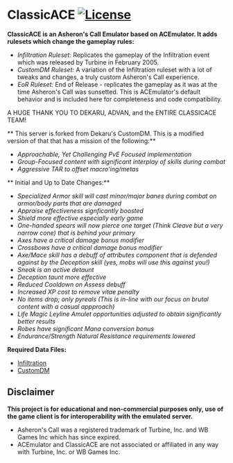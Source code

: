 # ClassicACE [![License](https://img.shields.io/github/license/bDekaru/ClassicACE?style=plastic)](https://github.com/bDekaru/ClassicACE/blob/master/LICENSE)

**ClassicACE is an Asheron's Call Emulator based on ACEmulator. It adds rulesets which change the gameplay rules:**
- *Infiltration Ruleset:* Replicates the gameplay of the Infiltration event which was released by Turbine in February 2005.
- *CustomDM Ruleset:* A variation of the Infiltration ruleset with a lot of tweaks and changes, a truly custom Asheron's Call experience.
- *EoR Ruleset:* End of Release - replicates the gameplay as it was at the time Asheron's Call was sunsetted. This is ACEmulator's default behavior and is included here for completeness and code compatibility.

A HUGE THANK YOU TO DEKARU, ADVAN, and the ENTIRE CLASSICACE TEAM!

** This server is forked from Dekaru's CustomDM. This is a modified version of that that has a mission of the following:**
- *Approachable, Yet Challenging PvE Focused implementation*
- *Group-Focused content with significant interplay of skills during combat*
- *Aggressive TAR to offset macro'ing/metas*

** Initial and Up to Date Changes:**
- *Specialized Armor skill will cast minor/major banes during combat on armor/body parts that are damaged*
- *Appraise effectiveness signficantly boosted*
- *Shield more effective especially early game*
- *One-handed spears will now pierce one target (Think Cleave but a very narrow cone) that is behind your primary*
- *Axes have a critical damage bonus modifier*
- *Crossbows have a critical damage bonus modifier*
- *Axe/Mace skill has a debuff of attributes component that is defended against by the Deception skill (yes, mobs will use this against you!)*
- *Sneak is an active detaunt*
- *Deception taunt more effective*
- *Reduced Cooldown on Assess debuff*
- *Increased XP cost to remove vitae penalty*
- *No items drop; only pyreals (This is in-line with our focus on brutal content with a casual appproach)*
- *Life Magic Leyline Amulet opportunities adjusted to obtain significantly better results*
- *Robes have significant Mana conversion bonus*
- *Endurance/Strength Natural Resistance requirements lowered*
  
**Required Data Files:**
- [Infiltration](https://mega.nz/folder/xi4jiKjJ#jpuTVa7CQYyNxyp-UHC_GA)
- [CustomDM](https://mega.nz/folder/EzojXSTJ#VW6ry7EEC_9Tp25eoYGDww)

## Disclaimer
**This project is for educational and non-commercial purposes only, use of the game client is for interoperability with the emulated server.**
- Asheron's Call was a registered trademark of Turbine, Inc. and WB Games Inc which has since expired.
- ACEmulator and ClassicACE are not associated or affiliated in any way with Turbine, Inc. or WB Games Inc.
